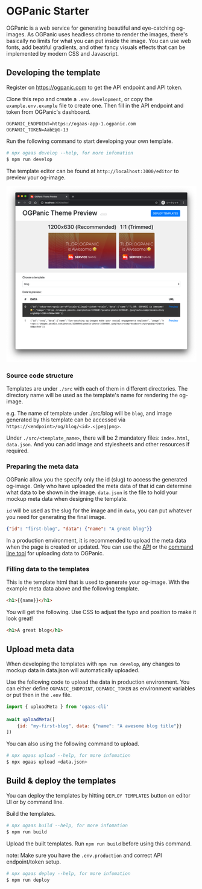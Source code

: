 # OGPanic Starter

OGPanic is a web service for generating beautiful and eye-catching og-images. As OGPanic uses headless chrome to render the images, there's basically no limits for what you can put inside the image. You can use web fonts, add beatiful gradients, and other fancy visuals effects that can be implemented by modern CSS and Javascript.

## Developing the template

Register on https://ogpanic.com to get the API endpoint and API token.

Clone this repo and create a `.env.development`, or copy the `example.env.example` file to create one. Then fill in the API endpoint and token from OGPanic's dashboard.

```
OGPANIC_ENDPOINT=https://ogaas-app-1.ogpanic.com
OGPANIC_TOKEN=AabE@G-13
```

Run the following command to start developing your own template.

```bash
# npx ogaas develop --help, for more infomation
$ npm run develop
```

The template editor can be found at `http://localhost:3000/editor` to preview your og-image.

![Template Editor](https://github.com/ogpanic/theme-starter/blob/master/editor.png?raw=true)

### Source code structure

Templates are under `./src` with each of them in different directories. The directory name will be used as the template's name for rendering the og-image.

e.g. The name of template under ./src/blog will be `blog`, and image generated by this template can be accessed via `https://<endpoint>/og/blog/<id>.<jpeg|png>`.

Under `./src/<template_name>`, there will be 2 mandatory files: `index.html`, `data.json`. And you can add image and stylesheets and other resources if required.


### Preparing the meta data

OGPanic allow you the specify only the id (slug) to access the generated og-image. Only who have uploaded the meta data of that id can determine what data to be shown in the image. `data.json` is the file to hold your mockup meta data when designing the template.

`id` will be used as the slug for the image and in `data`, you can put whatever you need for generating the final image.

```json
{"id": "first-blog", "data": {"name": "A great blog"}}
```

In a production environment, it is recommended to upload the meta data when the page is created or updated. You can use the [API](#api) or the [command line tool](#command-line) for uploading data to OGPanic.


### Filling data to the templates

This is the template html that is used to generate your og-image. With the example meta data above and the following template.

```html
<h1>{{name}}</h1>
```

You will get the following. Use CSS to adjust the typo and position to make it look great!

```html
<h1>A great blog</h1>
```

## Upload meta data

When developing the templates with `npm run develop`, any changes to mockup data in data.json will automatically uploaded.

Use the following code to upload the data in production environment. You can either define `OGPANIC_ENDPOINT`, `OGPANIC_TOKEN` as environment variables or put then in the `.env` file.

```javascript
import { uploadMeta } from 'ogaas-cli'

await uploadMeta([
    {id: "my-first-blog", data: {"name": "A awesome blog title"}}
])
```

You can also using the following command to upload.

```bash
# npx ogaas upload --help, for more infomation
$ npx ogaas upload <data.json>
```

## Build & deploy the templates

You can deploy the templates by hitting `DEPLOY TEMPLATES` button on editor UI or by command line.

Build the templates.

```bash
# npx ogaas build --help, for more infomation
$ npm run build
```

Upload the built templates. Run `npm run build` before using this command.

note: Make sure you have the `.env.production` and correct API endpoint/token setup.

```bash
# npx ogaas deploy --help, for more infomation
$ npm run deploy
```
